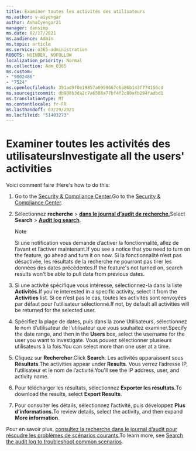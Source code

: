 ```yaml
---
title: Examiner toutes les activités des utilisateurs
ms.author: v-aiyengar
author: AshaIyengar21
manager: dansimp
ms.date: 02/17/2021
ms.audience: Admin
ms.topic: article
ms.service: o365-administration
ROBOTS: NOINDEX, NOFOLLOW
localization_priority: Normal
ms.collection: Adm_O365
ms.custom:
- "9002486"
- "7524"
ms.openlocfilehash: 391ad9f0e19857a6959667c6a86b143f774156cd
ms.sourcegitcommit: db908b3da2c7a6508a77bf4f2c80afb294fadbd1
ms.translationtype: MT
ms.contentlocale: fr-FR
ms.lasthandoff: 03/29/2021
ms.locfileid: "51403273"
---
```

# <a name="investigate-all-the-users-activities"></a><span data-ttu-id="bbe1b-102">Examiner toutes les activités des utilisateurs</span><span class="sxs-lookup"><span data-stu-id="bbe1b-102">Investigate all the users' activities</span></span>

<span data-ttu-id="bbe1b-103">Voici comment faire :</span><span class="sxs-lookup"><span data-stu-id="bbe1b-103">Here's how to do this:</span></span>

1. <span data-ttu-id="bbe1b-104">Go to the [Security & Compliance Center](https://go.microsoft.com/fwlink/p/?linkid=2077143).</span><span class="sxs-lookup"><span data-stu-id="bbe1b-104">Go to the [Security & Compliance Center](https://go.microsoft.com/fwlink/p/?linkid=2077143).</span></span>
1. <span data-ttu-id="bbe1b-105">Sélectionnez **recherche**  >  **[dans le journal d’audit de recherche.](https://go.microsoft.com/fwlink/?linkid=2103759)**</span><span class="sxs-lookup"><span data-stu-id="bbe1b-105">Select **Search** > **[Audit log search](https://go.microsoft.com/fwlink/?linkid=2103759)**.</span></span>
    > [!NOTE]
    > <span data-ttu-id="bbe1b-106">Si une notification vous demande d’activer la fonctionnalité, allez de l’avant et l’activer maintenant.</span><span class="sxs-lookup"><span data-stu-id="bbe1b-106">If you see a notice that you need to turn on the feature, go ahead and turn it on now.</span></span> <span data-ttu-id="bbe1b-107">Si la fonctionnalité n’est pas désactivée, les résultats de la recherche ne pourront pas tirer les données des dates précédentes.</span><span class="sxs-lookup"><span data-stu-id="bbe1b-107">If the feature's not turned on, search results won't be able to pull data from previous dates.</span></span>

1. <span data-ttu-id="bbe1b-108">Si une activité spécifique vous intéresse, sélectionnez-la dans la liste **Activités.**</span><span class="sxs-lookup"><span data-stu-id="bbe1b-108">If you're interested in a specific activity, select it from the **Activities** list.</span></span> <span data-ttu-id="bbe1b-109">Si ce n’est pas le cas, toutes les activités sont renvoyées par défaut pour l’utilisateur sélectionné.</span><span class="sxs-lookup"><span data-stu-id="bbe1b-109">If not, by default all activities will be returned for the selected user.</span></span>
1. <span data-ttu-id="bbe1b-110">Spécifiez la plage de  dates, puis dans la zone Utilisateurs, sélectionnez le nom d’utilisateur de l’utilisateur que vous souhaitez examiner.</span><span class="sxs-lookup"><span data-stu-id="bbe1b-110">Specify the date range, and then in the **Users** box, select the username for the user you want to investigate.</span></span> <span data-ttu-id="bbe1b-111">Vous pouvez sélectionner plusieurs utilisateurs à la fois.</span><span class="sxs-lookup"><span data-stu-id="bbe1b-111">You can select more than one user at a time.</span></span>
1. <span data-ttu-id="bbe1b-112">Cliquez sur **Rechercher**.</span><span class="sxs-lookup"><span data-stu-id="bbe1b-112">Click **Search**.</span></span> <span data-ttu-id="bbe1b-113">Les activités apparaissent sous **Résultats**.</span><span class="sxs-lookup"><span data-stu-id="bbe1b-113">The activities appear under **Results**.</span></span> <span data-ttu-id="bbe1b-114">Vous verrez l’adresse IP, l’utilisateur et le nom de l’activité.</span><span class="sxs-lookup"><span data-stu-id="bbe1b-114">You'll see the IP address, user, and activity name.</span></span>
1. <span data-ttu-id="bbe1b-115">Pour télécharger les résultats, sélectionnez **Exporter les résultats.**</span><span class="sxs-lookup"><span data-stu-id="bbe1b-115">To download the results, select **Export Results**.</span></span>
1. <span data-ttu-id="bbe1b-116">Pour consulter les détails, sélectionnez l’activité, puis développez **Plus d’informations.**</span><span class="sxs-lookup"><span data-stu-id="bbe1b-116">To review details, select the activity, and then expand **More information**.</span></span>

<span data-ttu-id="bbe1b-117">Pour en savoir plus, [consultez la recherche dans le journal d’audit pour résoudre les problèmes de scénarios courants.](https://go.microsoft.com/fwlink/?linkid=2103944)</span><span class="sxs-lookup"><span data-stu-id="bbe1b-117">To learn more, see [Search the audit log to troubleshoot common scenarios](https://go.microsoft.com/fwlink/?linkid=2103944).</span></span>
